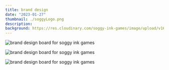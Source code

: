 ```yaml
---
title: brand design
date: "2023-01-27"
thumbnail: ./soggyLogo.png
description:
background: https://res.cloudinary.com/soggy-ink-games/image/upload/v1697642994/design.png
---
```


![brand design board for soggy ink games](https://res.cloudinary.com/soggy-ink-games/image/upload/v1675006482/portfolio/brandboard_agsop8.gif)

![brand design board for soggy ink games](https://res.cloudinary.com/soggy-ink-games/image/upload/v1651059402/soggyInkGamesSMALL_axleob.png)

![brand design board for soggy ink games](./SoggyInkGames.gif)
